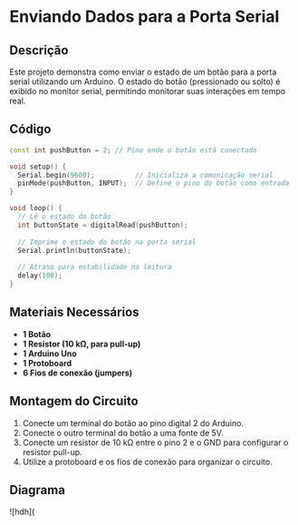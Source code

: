 # Enviando Dados para a Porta Serial

## Descrição
Este projeto demonstra como enviar o estado de um botão para a porta serial utilizando um Arduino. O estado do botão (pressionado ou solto) é exibido no monitor serial, permitindo monitorar suas interações em tempo real.

## Código
```cpp
const int pushButton = 2; // Pino onde o botão está conectado

void setup() {
  Serial.begin(9600);          // Inicializa a comunicação serial
  pinMode(pushButton, INPUT);  // Define o pino do botão como entrada
}

void loop() {
  // Lê o estado do botão
  int buttonState = digitalRead(pushButton);
  
  // Imprime o estado do botão na porta serial
  Serial.println(buttonState);
  
  // Atraso para estabilidade na leitura
  delay(100);
}
```

## Materiais Necessários
- **1 Botão**
- **1 Resistor (10 kΩ, para pull-up)**
- **1 Arduino Uno**
- **1 Protoboard**
- **6 Fios de conexão (jumpers)**

## Montagem do Circuito
1. Conecte um terminal do botão ao pino digital 2 do Arduino.
2. Conecte o outro terminal do botão a uma fonte de 5V.
3. Conecte um resistor de 10 kΩ entre o pino 2 e o GND para configurar o resistor pull-up.
4. Utilize a protoboard e os fios de conexão para organizar o circuito.

## Diagrama
![hdh](
